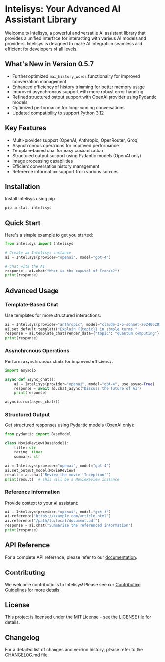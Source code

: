 # Intelisys: Your Advanced AI Assistant Library

Welcome to Intelisys, a powerful and versatile AI assistant library that provides a unified interface for interacting with various AI models and providers. Intelisys is designed to make AI integration seamless and efficient for developers of all levels.

## What's New in Version 0.5.7

- Further optimized `max_history_words` functionality for improved conversation management
- Enhanced efficiency of history trimming for better memory usage
- Improved asynchronous support with more robust error handling
- Refined structured output support with OpenAI provider using Pydantic models
- Optimized performance for long-running conversations
- Updated compatibility to support Python 3.12

## Key Features

- Multi-provider support (OpenAI, Anthropic, OpenRouter, Groq)
- Asynchronous operations for improved performance
- Template-based chat for easy customization
- Structured output support using Pydantic models (OpenAI only)
- Image processing capabilities
- Efficient conversation history management
- Reference information support from various sources

## Installation

Install Intelisys using pip:

```bash
pip install intelisys
```

## Quick Start

Here's a simple example to get you started:

```python
from intelisys import Intelisys

# Create an Intelisys instance
ai = Intelisys(provider="openai", model="gpt-4")

# Chat with the AI
response = ai.chat("What is the capital of France?")
print(response)
```

## Advanced Usage

### Template-Based Chat

Use templates for more structured interactions:

```python
ai = Intelisys(provider="anthropic", model="claude-3-5-sonnet-20240620")
ai.set_default_template("Explain {{topic}} in simple terms.")
response = ai.template_chat(render_data={"topic": "quantum computing"})
print(response)
```

### Asynchronous Operations

Perform asynchronous chats for improved efficiency:

```python
import asyncio

async def async_chat():
    ai = Intelisys(provider="openai", model="gpt-4", use_async=True)
    response = await ai.chat_async("Discuss the future of AI")
    print(response)

asyncio.run(async_chat())
```

### Structured Output

Get structured responses using Pydantic models (OpenAI only):

```python
from pydantic import BaseModel

class MovieReview(BaseModel):
    title: str
    rating: float
    summary: str

ai = Intelisys(provider="openai", model="gpt-4")
ai.set_output_model(MovieReview)
result = ai.chat("Review the movie 'Inception'")
print(result)  # This will be a MovieReview instance
```

### Reference Information

Provide context to your AI assistant:

```python
ai = Intelisys(provider="openai", model="gpt-4")
ai.reference("https://example.com/article.html")
ai.reference("/path/to/local/document.pdf")
response = ai.chat("Summarize the referenced information")
print(response)
```

## API Reference

For a complete API reference, please refer to our [documentation](https://intelisys.readthedocs.io/).

## Contributing

We welcome contributions to Intelisys! Please see our [Contributing Guidelines](CONTRIBUTING.md) for more details.

## License

This project is licensed under the MIT License - see the [LICENSE](LICENSE) file for details.

## Changelog

For a detailed list of changes and version history, please refer to the [CHANGELOG.md](CHANGELOG.md) file.
